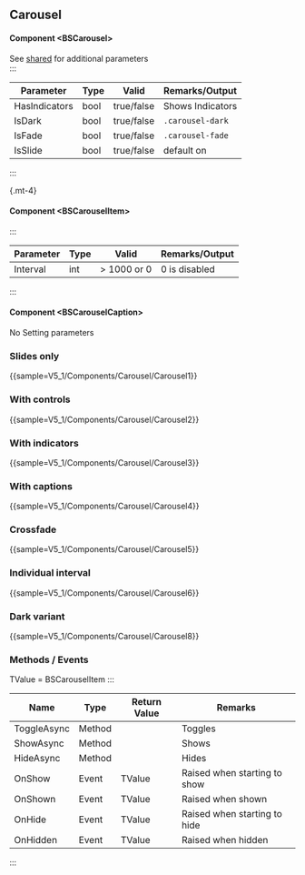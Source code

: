 ﻿## Carousel
#### Component \<BSCarousel\>
See [shared](layout/shared) for additional parameters    
:::

| Parameter     | Type | Valid      | Remarks/Output   | 
|---------------|------|------------|------------------|
| HasIndicators | bool | true/false | Shows Indicators | {.table-striped}   
| IsDark        | bool | true/false | `.carousel-dark` |
| IsFade        | bool | true/false | `.carousel-fade` |
| IsSlide       | bool | true/false | default on       |

:::

{.mt-4}
#### Component \<BSCarouselItem\>
:::

| Parameter | Type | Valid       | Remarks/Output | 
|-----------|------|-------------|----------------|
| Interval  | int  | > 1000 or 0 | 0 is disabled  | {.table-striped}     

:::
#### Component \<BSCarouselCaption\>
No Setting parameters

### Slides only

{{sample=V5_1/Components/Carousel/Carousel1}}

### With controls

{{sample=V5_1/Components/Carousel/Carousel2}}

### With indicators

{{sample=V5_1/Components/Carousel/Carousel3}}

### With captions

{{sample=V5_1/Components/Carousel/Carousel4}}

### Crossfade

{{sample=V5_1/Components/Carousel/Carousel5}}

### Individual interval

{{sample=V5_1/Components/Carousel/Carousel6}}

### Dark variant

{{sample=V5_1/Components/Carousel/Carousel8}}

### Methods / Events
TValue = BSCarouselItem
:::

| Name        | Type   | Return Value | Remarks                      |
|-------------|--------|--------------|------------------------------|
| ToggleAsync | Method |              | Toggles                      |
| ShowAsync   | Method |              | Shows                        |
| HideAsync   | Method |              | Hides                        |
| OnShow      | Event  | TValue       | Raised when starting to show |
| OnShown     | Event  | TValue       | Raised when shown            |
| OnHide      | Event  | TValue       | Raised when starting to hide |
| OnHidden    | Event  | TValue       | Raised when hidden           |
:::